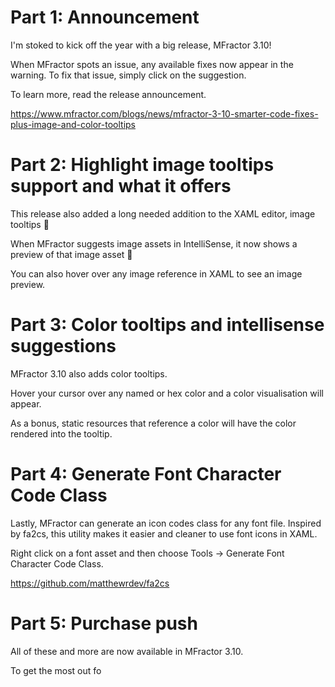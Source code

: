 # Part 1: Announcement

I'm stoked to kick off the year with a big release, MFractor 3.10!

When MFractor spots an issue, any available fixes now appear in the warning. To fix that issue, simply click on the suggestion.

To learn more, read the release announcement.

https://www.mfractor.com/blogs/news/mfractor-3-10-smarter-code-fixes-plus-image-and-color-tooltips

# Part 2: Highlight image tooltips support and what it offers

This release also added a long needed addition to the XAML editor, image tooltips 🎊

When MFractor suggests image assets in IntelliSense, it now shows a preview of that image asset 🥳

You can also hover over any image reference in XAML to see an image preview.


# Part 3: Color tooltips and intellisense suggestions

MFractor 3.10 also adds color tooltips.

Hover your cursor over any named or hex color and a color visualisation will appear.

As a bonus, static resources that reference a color will have the color rendered into the tooltip.

# Part 4: Generate Font Character Code Class

Lastly, MFractor can generate an icon codes class for any font file. Inspired by fa2cs, this utility makes it easier and cleaner to use font icons in XAML.

Right click on a font asset and then choose Tools -> Generate Font Character Code Class.

https://github.com/matthewrdev/fa2cs

# Part 5: Purchase push

All of these and more are now available in MFractor 3.10.

To get the most out fo
